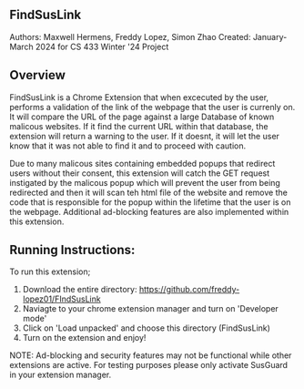 FindSusLink
-----------
Authors: Maxwell Hermens, Freddy Lopez, Simon Zhao
Created: January-March 2024 for CS 433 Winter '24 Project

Overview
--------

FindSusLink is a Chrome Extension that when excecuted by the user, performs a validation of the link of the webpage that the user is currenly on. It will compare the URL of the page against a large Database of known malicous websites. If it find the current URL within that database, the extension will return a warning to the user. If it doesnt, it will let the user know that it was not able to find it and to proceed with caution. 

Due to many malicous sites containing embedded popups that redirect users without their consent, this extension will catch the GET request instigated by the malicous popup which will prevent the user from being redirected and then it will scan teh html file of the website and remove the code that is responsible for the popup within the lifetime that the user is on the webpage. Additional ad-blocking features are also implemented within this extension.

Running Instructions:
--------------------

To run this extension;
1. Download the entire directory: https://github.com/freddy-lopez01/FIndSusLink
2. Naviagte to your chrome extension manager and turn on 'Developer mode'
3. Click on 'Load unpacked' and choose this directory (FindSusLink)
4. Turn on the extension and enjoy!

NOTE: Ad-blocking and security features may not be functional while other extensions are active. For testing purposes please only activate SusGuard in your extension manager.
